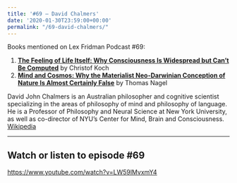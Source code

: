 ```yaml
---
title: '#69 – David Chalmers'
date: '2020-01-30T23:59:00+00:00'
permalink: "/69-david-chalmers/"
---
```


Books mentioned on Lex Fridman Podcast #69:

1. <b><a href="https://amzn.to/3tJTm5j" target="_blank" rel="sponsored noopener noreferrer">The Feeling of Life Itself: Why Consciousness Is Widespread but Can’t Be Computed</a></b> by Christof Koch
2. <b><a href="https://amzn.to/3u3acMR" target="_blank" rel="sponsored noopener noreferrer">Mind and Cosmos: Why the Materialist Neo-Darwinian Conception of Nature Is Almost Certainly False</a></b> by Thomas Nagel

<!--more-->

David John Chalmers is an Australian philosopher and cognitive scientist specializing in the areas of philosophy of mind and philosophy of language. He is a Professor of Philosophy and Neural Science at New York University, as well as co-director of NYU’s Center for Mind, Brain and Consciousness. <a href="https://en.wikipedia.org/wiki/David_Chalmers" target="_blank">Wikipedia</a>

- - - - - -

## Watch or listen to episode #69

<https://www.youtube.com/watch?v=LW59lMvxmY4>